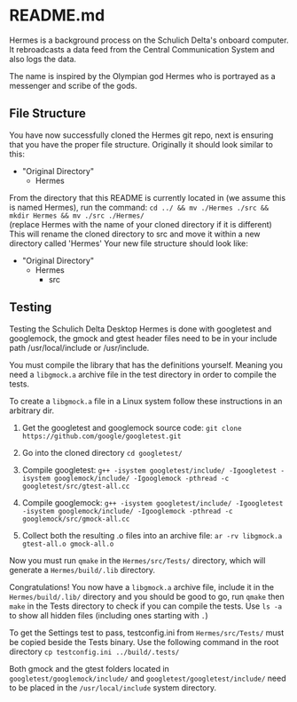 # README.md

Hermes is a background process on the Schulich Delta's onboard computer.
It rebroadcasts a data feed from the Central Communication System and also logs the data.

The name is inspired by the Olympian god Hermes who is portrayed as a messenger and scribe of the gods.

## File Structure

You have now successfully cloned the Hermes git repo, next is ensuring that you have the proper file structure.
Originally it should look similar to this:

  - "Original Directory"
    - Hermes

From the directory that this README is currently located in (we assume this is named Hermes), run the command:
    `cd ../ && mv ./Hermes ./src && mkdir Hermes && mv ./src ./Hermes/`  
    (replace Hermes with the name of your cloned directory if it is different)
This will rename the cloned directory to src and move it within a new directory called 'Hermes'
Your new file structure should look like:

  - "Original Directory"
    - Hermes
      - src

## Testing

Testing the Schulich Delta Desktop Hermes is done with googletest and googlemock,
the gmock and gtest header files need to be in your include path /usr/local/include
or /usr/include.

You must compile the library that has the definitions yourself. Meaning you need a
`libgmock.a` archive file in the test directory in order to compile the tests.

To create a `libgmock.a` file in a Linux system follow these instructions in an
arbitrary dir.

1. Get the googletest and googlemock source code:
    `git clone https://github.com/google/googletest.git`

2. Go into the cloned directory
    `cd googletest/`

3. Compile googletest:
    `g++ -isystem googletest/include/ -Igoogletest -isystem googlemock/include/ -Igooglemock -pthread -c googletest/src/gtest-all.cc`

4. Compile googlemock:
    `g++ -isystem googletest/include/ -Igoogletest -isystem googlemock/include/ -Igooglemock -pthread -c googlemock/src/gmock-all.cc`

5. Collect both the resulting .o files into an archive file:
    `ar -rv libgmock.a gtest-all.o gmock-all.o`

Now you must run `qmake` in the `Hermes/src/Tests/` directory, which will
generate a `Hermes/build/.lib` directory.

Congratulations! You now have a `libgmock.a` archive file, include it in
the `Hermes/build/.lib/` directory and you should be good to go, run `qmake`
then `make` in the Tests directory to check if you can compile the tests.
Use `ls -a` to show all hidden files (including ones starting with `.`)

To get the Settings test to pass, testconfig.ini from `Hermes/src/Tests/` must
be copied beside the Tests binary. Use the following command in the root directory
    `cp testconfig.ini ../build/.tests/`

Both gmock and the gtest folders located in `googletest/googlemock/include/` and
`googletest/googletest/include/` need to be placed in the `/usr/local/include`
system directory.

